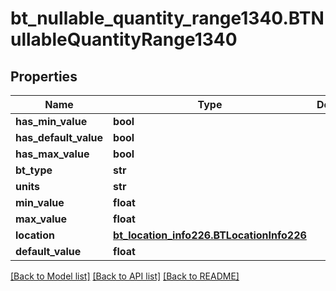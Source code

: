 # bt_nullable_quantity_range1340.BTNullableQuantityRange1340

## Properties
Name | Type | Description | Notes
------------ | ------------- | ------------- | -------------
**has_min_value** | **bool** |  | [optional] 
**has_default_value** | **bool** |  | [optional] 
**has_max_value** | **bool** |  | [optional] 
**bt_type** | **str** |  | [optional] 
**units** | **str** |  | [optional] 
**min_value** | **float** |  | [optional] 
**max_value** | **float** |  | [optional] 
**location** | [**bt_location_info226.BTLocationInfo226**](BTLocationInfo226.md) |  | [optional] 
**default_value** | **float** |  | [optional] 

[[Back to Model list]](../README.md#documentation-for-models) [[Back to API list]](../README.md#documentation-for-api-endpoints) [[Back to README]](../README.md)


